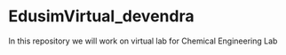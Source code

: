 # EdusimVirtual_devendra
In this repository we will work on virtual lab for Chemical Engineering Lab
